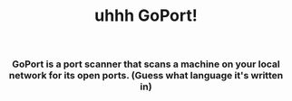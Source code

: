 <div class="main" align="center">
  <h1>uhhh GoPort!</h1>
  <br>
  <h3>GoPort is a port scanner that scans a machine on your local network for its open ports. (Guess what language it's written in)</h3>
</div>
